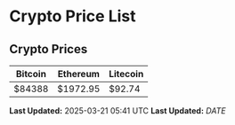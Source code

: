# Crypto Price List

## Crypto Prices
| Bitcoin | Ethereum | Litecoin |
| ------- | -------- | -------- |
| $84388 | $1972.95 | $92.74 |
**Last Updated:** 2025-03-21 05:41 UTC
**Last Updated:** $DATE$
